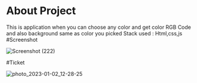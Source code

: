 # About Project
This is application when you can choose any color and get color RGB Code and also background same as color you picked
Stack used : Html,css,js
#Screenshot


![Screenshot (222)](https://user-images.githubusercontent.com/71378462/212988308-2cbcaf45-e586-469a-a2d4-922cee79f726.png)

#Ticket

![photo_2023-01-02_12-28-25](https://user-images.githubusercontent.com/71378462/212988356-07483779-98d2-48c1-8af4-f408389a0688.jpg)


